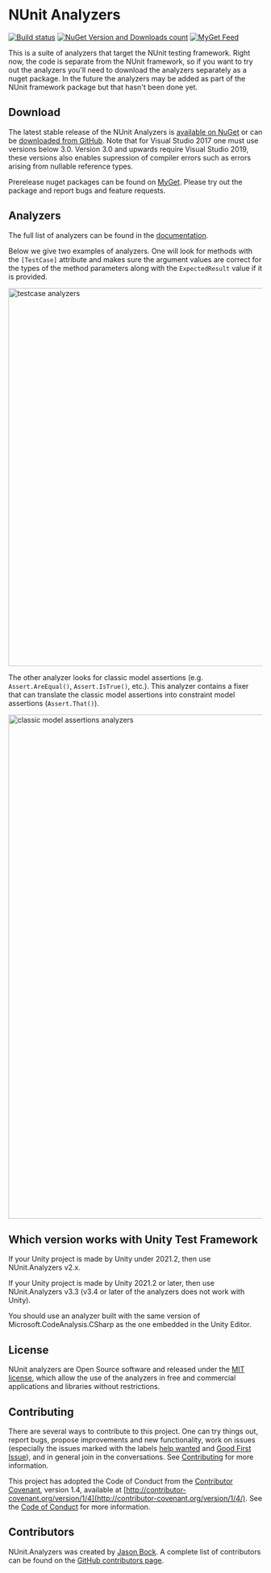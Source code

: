 # NUnit Analyzers #

[![Build status](https://ci.appveyor.com/api/projects/status/rlx18p32vkh80p2f/branch/master?svg=true)](https://ci.appveyor.com/project/mikkelbu/nunit-analyzers/branch/master)
[![NuGet Version and Downloads count](https://buildstats.info/nuget/NUnit.Analyzers)](https://www.nuget.org/packages/NUnit.Analyzers)
[![MyGet Feed](https://img.shields.io/myget/nunit-analyzers/v/NUnit.Analyzers.svg)](https://www.myget.org/feed/nunit-analyzers/package/nuget/NUnit.Analyzers)

This is a suite of analyzers that target the NUnit testing framework. Right now, the code is separate from the NUnit framework, so if you want to try out the analyzers you'll need to download the analyzers separately as a nuget package. In the future the analyzers may be added as part of the NUnit framework package but that hasn't been done yet.

## Download ##

The latest stable release of the NUnit Analyzers is [available on NuGet](https://www.nuget.org/packages/NUnit.Analyzers/) or can be [downloaded from GitHub](https://github.com/nunit/nunit.analyzers/releases). Note that for Visual Studio 2017 one must use versions below 3.0. Version 3.0 and upwards require Visual Studio 2019, these versions also enables supression of compiler errors such as errors arising from nullable reference types.

Prerelease nuget packages can be found on [MyGet](https://www.myget.org/feed/nunit-analyzers/package/nuget/NUnit.Analyzers). Please try out the package and report bugs and feature requests.

## Analyzers ##

The full list of analyzers can be found in the [documentation](https://github.com/nunit/nunit.analyzers/blob/master/documentation/index.md).

Below we give two examples of analyzers. One will look for methods with the `[TestCase]` attribute and makes sure the argument values are correct for the types of the method parameters along with the `ExpectedResult` value if it is provided.

<img src="https://user-images.githubusercontent.com/1007631/44311794-269a7200-a3ee-11e8-86a0-1d290b355ac5.gif" alt="testcase analyzers" width="750"/>

The other analyzer looks for classic model assertions (e.g. `Assert.AreEqual()`, `Assert.IsTrue()`, etc.). This analyzer contains a fixer that can translate the classic model assertions into constraint model assertions (`Assert.That()`).

<img src="https://user-images.githubusercontent.com/1007631/44311791-213d2780-a3ee-11e8-90b8-6d144c0e3dbd.gif" alt="classic model assertions analyzers" width="1000"/>

## Which version works with Unity Test Framework ##

If your Unity project is made by Unity under 2021.2, then use NUnit.Analyzers v2.x.

If your Unity project is made by Unity 2021.2 or later, then use NUnit.Analyzers v3.3 (v3.4 or later of the analyzers does not work with Unity).

You should use an analyzer built with the same version of Microsoft.CodeAnalysis.CSharp as the one embedded in the Unity Editor.

## License ##

NUnit analyzers are Open Source software and released under the [MIT license](http://www.nunit.org/nuget/nunit3-license.txt), which allow the use of the analyzers in free and commercial applications and libraries without restrictions.

## Contributing ##

There are several ways to contribute to this project. One can try things out, report bugs, propose improvements and new functionality, work on issues (especially the issues marked with the labels [help wanted](https://github.com/nunit/nunit.analyzers/issues?q=is%3Aissue+is%3Aopen+label%3A%22help+wanted%22) and [Good First Issue](https://github.com/nunit/nunit.analyzers/issues?q=is%3Aissue+is%3Aopen+label%3A%22Good+First+Issue%22)), and in general join in the conversations. See [Contributing](CONTRIBUTING.md) for more information.

This project has adopted the Code of Conduct from the [Contributor Covenant](http://contributor-covenant.org), version 1.4, available at [http://contributor-covenant.org/version/1/4](http://contributor-covenant.org/version/1/4/). See the [Code of Conduct](CODE_OF_CONDUCT.md) for more information.

## Contributors ##

NUnit.Analyzers was created by [Jason Bock](https://www.github.com/jasonbock). A complete list of contributors can be found on the [GitHub contributors page](https://github.com/nunit/nunit.analyzers/graphs/contributors).
